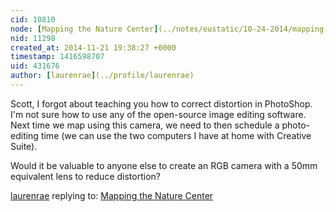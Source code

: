 ```yaml
---
cid: 10810
node: [Mapping the Nature Center](../notes/eustatic/10-24-2014/mapping-the-nature-center)
nid: 11298
created_at: 2014-11-21 19:38:27 +0000
timestamp: 1416598707
uid: 431676
author: [laurenrae](../profile/laurenrae)
---
```


Scott, I forgot about teaching you how to correct distortion in PhotoShop. I'm not sure how to use any of the open-source image editing software.  Next time we map using this camera, we need to then schedule a photo-editing time (we can use the two computers I have at home with Creative Suite). 

Would it be valuable to anyone else to create an RGB camera with a 50mm equivalent lens to reduce distortion? 

[laurenrae](../profile/laurenrae) replying to: [Mapping the Nature Center](../notes/eustatic/10-24-2014/mapping-the-nature-center)

